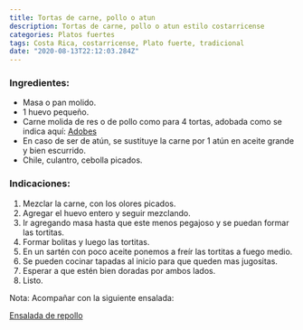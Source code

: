 ```yaml
---
title: Tortas de carne, pollo o atun
description: Tortas de carne, pollo o atun estilo costarricense
categories: Platos fuertes
tags: Costa Rica, costarricense, Plato fuerte, tradicional
date: "2020-08-13T22:12:03.284Z"
---
```


### Ingredientes:

- Masa o pan molido.
- 1 huevo pequeño.
- Carne molida de res o de pollo como para 4 tortas, adobada como se indica aquí: [Adobes](/Adobes/Adobes/)
- En caso de ser de atún, se sustituye la carne por 1 atún en aceite grande y bien escurrido.
- Chile, culantro, cebolla picados.

### Indicaciones:

1. Mezclar la carne, con los olores picados.
2. Agregar el huevo entero y seguir mezclando.
3. Ir agregando masa hasta que este menos pegajoso y se puedan formar las tortitas.
4. Formar bolitas y luego las tortitas. 
5. En un sartén con poco aceite ponemos a freír las tortitas a fuego medio. 
6. Se pueden cocinar tapadas al inicio para que queden mas jugositas.
7. Esperar a que estén bien doradas por ambos lados.
8. Listo.

Nota: Acompañar con la siguiente ensalada:

[Ensalada de repollo](https://www.notion.so/Ensalada-de-repollo-87e90436b72d471f8f7372ff8c7d41e8)
